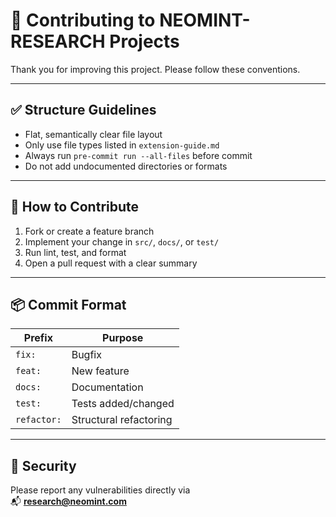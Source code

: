 # 🤝 Contributing to NEOMINT-RESEARCH Projects

Thank you for improving this project. Please follow these conventions.

---

## ✅ Structure Guidelines

- Flat, semantically clear file layout
- Only use file types listed in `extension-guide.md`
- Always run `pre-commit run --all-files` before commit
- Do not add undocumented directories or formats

---

## 🧪 How to Contribute

1. Fork or create a feature branch
2. Implement your change in `src/`, `docs/`, or `test/`
3. Run lint, test, and format
4. Open a pull request with a clear summary

---

## 📦 Commit Format

| Prefix      | Purpose                |
| ----------- | ---------------------- |
| `fix:`      | Bugfix                 |
| `feat:`     | New feature            |
| `docs:`     | Documentation          |
| `test:`     | Tests added/changed    |
| `refactor:` | Structural refactoring |

---

## 🔐 Security

Please report any vulnerabilities directly via  
📬 **research@neomint.com**
